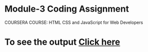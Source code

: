 # Module-3 Coding Assignment
COURSERA COURSE: HTML CSS and JavaScript for Web Developers
# To see the output <a href="https://bharathi-sketch.github.io/Html_CSS_JavaScipt/Assignments/module-3/index.html">Click here</a>
